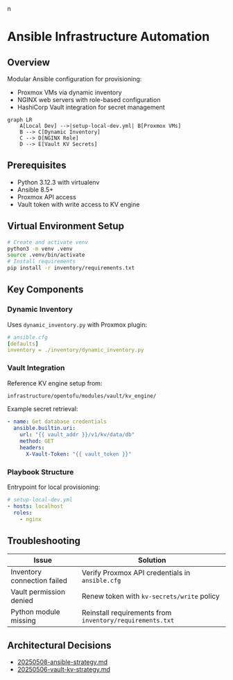 n 
# Ansible Infrastructure Automation

## Overview
Modular Ansible configuration for provisioning:
- Proxmox VMs via dynamic inventory
- NGINX web servers with role-based configuration
- HashiCorp Vault integration for secret management

```mermaid
graph LR
    A[Local Dev] -->|setup-local-dev.yml| B[Proxmox VMs]
    B --> C[Dynamic Inventory]
    C --> D[NGINX Role]
    D --> E[Vault KV Secrets]
```

## Prerequisites
- Python 3.12.3 with virtualenv
- Ansible 8.5+
- Proxmox API access
- Vault token with write access to KV engine

## Virtual Environment Setup
```bash
# Create and activate venv
python3 -m venv .venv
source .venv/bin/activate
# Install requirements
pip install -r inventory/requirements.txt
```

## Key Components

### Dynamic Inventory
Uses `dynamic_inventory.py` with Proxmox plugin:
```yaml
# ansible.cfg
[defaults]
inventory = ./inventory/dynamic_inventory.py
```

### Vault Integration
Reference KV engine setup from:
```bash
infrastructure/opentofu/modules/vault/kv_engine/
```

Example secret retrieval:
```yaml
- name: Get database credentials
  ansible.builtin.uri:
    url: "{{ vault_addr }}/v1/kv/data/db"
    method: GET
    headers:
      X-Vault-Token: "{{ vault_token }}"
```

### Playbook Structure
Entrypoint for local provisioning:
```yaml
# setup-local-dev.yml
- hosts: localhost
  roles:
    - nginx
```

## Troubleshooting
| Issue | Solution |
|-------|----------|
| Inventory connection failed | Verify Proxmox API credentials in `ansible.cfg` |
| Vault permission denied | Renew token with `kv-secrets/write` policy |
| Python module missing | Reinstall requirements from `inventory/requirements.txt` |

## Architectural Decisions
- [20250508-ansible-strategy.md](../docs/architecture/decisions/20250508-ansible-strategy.md)
- [20250506-vault-kv-strategy.md](../docs/architecture/decisions/20250506-vault-kv-strategy.md)